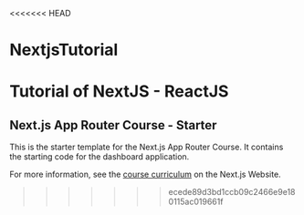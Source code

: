 <<<<<<< HEAD
# NextjsTutorial
Tutorial of NextJS - ReactJS
=======
## Next.js App Router Course - Starter

This is the starter template for the Next.js App Router Course. It contains the starting code for the dashboard application.

For more information, see the [course curriculum](https://nextjs.org/learn) on the Next.js Website.
>>>>>>> ecede89d3bd1ccb09c2466e9e180115ac019661f
